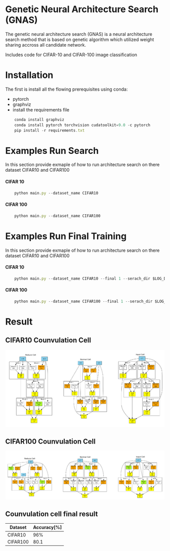 # Genetic Neural Architecture Search (GNAS) 
The genetic neural architecture search (GNAS) is a neural architecture search method that is based on genetic algorithm which utilized weight sharing accross all candidate network.

Includes code for CIFAR-10 and CIFAR-100 image classification 
 
# Installation
The first is install all the flowing prerequisites using conda:
* pytorch
* graphviz
* install the requirements file

```javascript
    conda install graphviz
    conda install pytorch torchvision cudatoolkit=9.0 -c pytorch
    pip install -r requirements.txt
```
# Examples Run Search
In this section provide exmaple of how to run architecture search on there dataset CIFAR10 and CIFAR100 
#### CIFAR 10
```javascript
    python main.py --dataset_name CIFAR10
```
#### CIFAR 100
```javascript
    python main.py --dataset_name CIFAR100
```

# Examples Run Final Training
In this section provide exmaple of how to run architecture search on there dataset CIFAR10 and CIFAR100 
#### CIFAR 10
```javascript
    python main.py --dataset_name CIFAR10 --final 1 --serach_dir $LOG_DIR
```
#### CIFAR 100
```javascript
    python main.py --dataset_name CIFAR100 --final 1 --serach_dir $LOG_DIR
```

# Result

## CIFAR10 Counvulation Cell 
![Screenshot](images/search_result_cifar10.png)


## CIFAR100 Counvulation Cell
![Screenshot](images/search_result_cifar100.png)

## Counvulation cell final result
| Dataset | Accuracy[%] |
| --- | --- |
| CIFAR10 | 96% |
| CIFAR100 | 80.1 |
